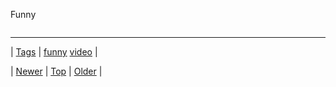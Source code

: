 <!--
title: Funny
date: 2020-06-28T15:27:00.106Z
tags: funny, video
-->


Funny

<video controls="controls" autoplay="autoplay" src="https://m.youtube.com/watch?v=TBb9O-aW4zI#action=share" type="video/mp4" width="0" height="0"></video>

<!--BOTTOM-POST-NAVIGATION-->
---

| [Tags](tags.md) | [funny](tag-funny.md) [video](tag-video.md) |

| [Newer](138688286469.md) | [Top](index.md) | [Older](138785314089.md) |